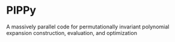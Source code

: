 # PIPPy
A massively parallel code for permutationally invariant polynomial expansion construction, evaluation, and optimization
